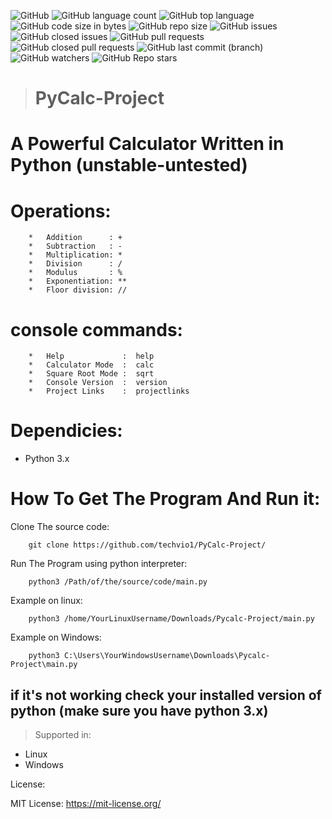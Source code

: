 ![GitHub](https://img.shields.io/github/license/techvio1/Pycalc-Project)
![GitHub language count](https://img.shields.io/github/languages/count/techvio1/Pycalc-Project)
![GitHub top language](https://img.shields.io/github/languages/top/techvio1/Pycalc-Project)
![GitHub code size in bytes](https://img.shields.io/github/languages/code-size/techvio1/Pycalc-Project)
![GitHub repo size](https://img.shields.io/github/repo-size/techvio1/Pycalc-Project)
![GitHub issues](https://img.shields.io/github/issues/techvio1/Pycalc-Project?color=red)
![GitHub closed issues](https://img.shields.io/github/issues-closed/techvio1/Pycalc-Project)
![GitHub pull requests](https://img.shields.io/github/issues-pr/techvio1/Pycalc-Project?color=red)
![GitHub closed pull requests](https://img.shields.io/github/issues-pr-closed/techvio1/Pycalc-Project)
![GitHub last commit (branch)](https://img.shields.io/github/last-commit/techvio1/Pycalc-Project/CLI-Unstable)
![GitHub watchers](https://img.shields.io/github/watchers/techvio1/Pycalc-Project?style=social)
![GitHub Repo stars](https://img.shields.io/github/stars/techvio1/Pycalc-Project?style=social)




> # PyCalc-Project



# A Powerful Calculator Written in Python (unstable-untested)

# Operations:

        *   Addition      : +
        *   Subtraction   : -
        *   Multiplication: *
        *   Division      : /   
        *   Modulus       : %
        *   Exponentiation: **   
        *   Floor division: //   

# console commands:

        *   Help             :  help
        *   Calculator Mode  :  calc
        *   Square Root Mode :  sqrt
        *   Console Version  :  version
        *   Project Links    :  projectlinks
# Dependicies: #
*   Python 3.x

# How To Get The Program And Run it:

Clone The source code:

        git clone https://github.com/techvio1/PyCalc-Project/
        
Run The Program using python interpreter:

        python3 /Path/of/the/source/code/main.py

Example on linux:

        python3 /home/YourLinuxUsername/Downloads/Pycalc-Project/main.py
        
Example on Windows:

        python3 C:\Users\YourWindowsUsername\Downloads\Pycalc-Project\main.py

## if it's not working check your installed version of python (make sure you have python 3.x)

> Supported in:

*   Linux
*   Windows

License:

MIT License: https://mit-license.org/
